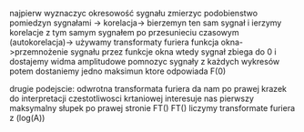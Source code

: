 najpierw wyznaczyc okresowość sygnału
    zmierzyc podobienstwo pomiedzyn sygnałami ->
    korelacja->
    bierzemyn ten sam sygnał i  ierzymy korelacje z tym samym sygnałem po przesunieciu czasowym (autokorelacja)->
    używamy transformaty furiera
    funkcja okna->przemnożenie sygnału przez funkcje okna
    wtedy sygnał zbiega do 0  i dostajemy widma amplitudowe
    pomnozyc sygnały z każdych wykresów
    potem dostaniemy jedno maksimun ktore odpowiada F(0)



drugie podejscie:
    odwrotna transformata furiera
    da nam po prawej krazek do interpretacji czestotliwosci krtaniowej
    interesuje nas pierwszy maksymalny słupek po prawej stronie
    FT()
    FT()
    liczymy transformate furiera z (log(A))